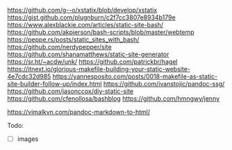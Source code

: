 https://github.com/g--o/xstatix/blob/develop/xstatix
https://gist.github.com/plugnburn/c2f7cc3807e8934b179e
https://www.alexblackie.com/articles/static-site-bash/
https://github.com/akpierson/bash-scripts/blob/master/webtemp
https://peppe.rs/posts/static_sites_with_bash/
https://github.com/nerdypepper/site
https://github.com/shanamatthews/static-site-generator
https://sr.ht/~acdw/unk/
https://github.com/patrickbr/hagel
https://itnext.io/glorious-makefile-building-your-static-website-4e7cdc32d985
https://yannesposito.com/posts/0018-makefile-as-static-site-builder-follow-up/index.html
https://github.com/ivanstojic/pandoc-ssg/
https://github.com/jasonccox/diy-static-site
https://github.com/cfenollosa/bashblog
https://github.com/hmngwy/jenny

https://vimalkvn.com/pandoc-markdown-to-html/

Todo:

- [ ] images 